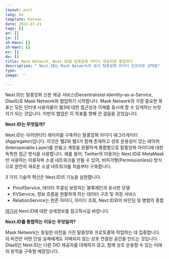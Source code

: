 ```yaml
---
layout: post
lang: ko
template: Korean
date: 2022-07-21
tags: []
en: []
ja: []
zh-Hans: []
zh-Hant: []
es: []
de: []
title: Mask Network, Next.ID를 탈중앙화 아이디 제공자로 통합하다
description: " Next.ID는 Mask Network의 공식 탈중앙화 아이디 인프라로 선택됨"
type: ''
image: ''

---
```

Next.ID는 탈중앙화 신분 제공 서비스(Decentralized-Identity-as-a-Service, DIaaS)로 Mask Network와 협업하기 시작합니다. Mask Network의 가장 중요한 목표는 모든 인터넷 사용자들이 웹3에 대한 접근성과 이해를 동시에 할 수 있게하는 브릿지가 되는 것입니다. 이번의 협업은 이 목표를 향해 큰 걸음을 걷었습니다.

**Next.ID는 무엇일까?**

Next.ID는 아이덴티티 레이어를 구축하는 탈중앙화 아이디 애그리게이터(Aggregator)입니다. 이것은 웹2와 웹3가 함께 존재하고 성호 운용성이 있는 레이어(Interoperable Layer)를 만들고 계정을 원활하게 통합함으로 탈중앙화 아이디에 대한 독특한 접근 방식을 사용합니다. 예를 들어, Twitter의 이용자는 Next.ID로 MetaMask만 사용하는 이용자와 소셜 네트워크를 만들 수 있어, 비허가형(Permissionless) 방식으로 완전히 새로운 소셜 네트워크를 처음부터 구축합니다.

3 가지 기술적 혁신은 Next.ID의 기능을 실현합니다.

* ProofService, 데이터 무결성 보장하는 블록체인과 유사한 모델
* KVService, 정보 흐름을 원활하게 하는 데이터 구조 및 저장 서비스
* RelationService는 현존 아이디, 아이디 조회, Next.ID와의 바인딩 및 병렬의 종합

[여기서](https://medium.com/@Next.ID/next-id-aggregates-identities-across-web2-and-web3-giving-data-ownership-back-to-users-97818034e956) Next.ID에 대한 상세정보를 참고하시길 바랍니다.

**Next.ID를 통합하는 이유는 무엇일까?**

Mask Network는 동일한 비전을 가진 탈중앙화 프로토콜와 작업하는 데 집중합니다. 이 비전은 어떤 단일 실체에게도 지배되지 않는 상호 연결된 공간을 만드는 것입니다. DIaaS인 Next.ID는 다른 DID 제공자를 대체하지 않고, 함께 상호 운용할 수 있는 미래의 원칙을 구축할 예정입니다.